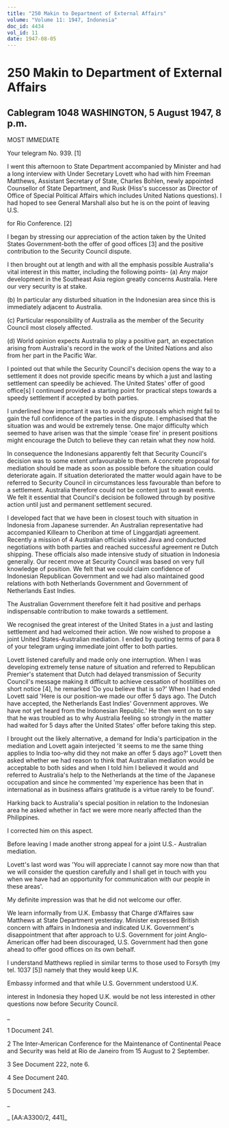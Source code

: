 ```yaml
---
title: "250 Makin to Department of External Affairs"
volume: "Volume 11: 1947, Indonesia"
doc_id: 4434
vol_id: 11
date: 1947-08-05
---
```


# 250 Makin to Department of External Affairs

## Cablegram 1048 WASHINGTON, 5 August 1947, 8 p.m.

MOST IMMEDIATE

Your telegram No. 939. [1]

I went this afternoon to State Department accompanied by Minister and had a long interview with Under Secretary Lovett who had with him Freeman Matthews, Assistant Secretary of State, Charles Bohlen, newly appointed Counsellor of State Department, and Rusk (Hiss's successor as Director of Office of Special Political Affairs which includes United Nations questions). I had hoped to see General Marshall also but he is on the point of leaving U.S.

for Rio Conference. [2]

I began by stressing our appreciation of the action taken by the United States Government-both the offer of good offices [3] and the positive contribution to the Security Council dispute.

I then brought out at length and with all the emphasis possible Australia's vital interest in this matter, including the following points- (a) Any major development in the Southeast Asia region greatly concerns Australia. Here our very security is at stake.

(b) In particular any disturbed situation in the Indonesian area since this is immediately adjacent to Australia.

(c) Particular responsibility of Australia as the member of the Security Council most closely affected.

(d) World opinion expects Australia to play a positive part, an expectation arising from Australia's record in the work of the United Nations and also from her part in the Pacific War.

I pointed out that while the Security Council's decision opens the way to a settlement it does not provide specific means by which a just and lasting settlement can speedily be achieved. The United States' offer of good office[s] I continued provided a starting point for practical steps towards a speedy settlement if accepted by both parties.

I underlined how important it was to avoid any proposals which might fail to gain the full confidence of the parties in the dispute. I emphasised that the situation was and would be extremely tense. One major difficulty which seemed to have arisen was that the simple 'cease fire' in present positions might encourage the Dutch to believe they can retain what they now hold.

In consequence the Indonesians apparently felt that Security Council's decision was to some extent unfavourable to them. A concrete proposal for mediation should be made as soon as possible before the situation could deteriorate again. If situation deteriorated the matter would again have to be referred to Security Council in circumstances less favourable than before to a settlement. Australia therefore could not be content just to await events. We felt it essential that Council's decision be followed through by positive action until just and permanent settlement secured.

I developed fact that we have been in closest touch with situation in Indonesia from Japanese surrender. An Australian representative had accompanied Killearn to Cheribon at time of Linggardjati agreement. Recently a mission of 4 Australian officials visited Java and conducted negotiations with both parties and reached successful agreement re Dutch shipping. These officials also made intensive study of situation in Indonesia generally. Our recent move at Security Council was based on very full knowledge of position. We felt that we could claim confidence of Indonesian Republican Government and we had also maintained good relations with both Netherlands Government and Government of Netherlands East Indies.

The Australian Government therefore felt it had positive and perhaps indispensable contribution to make towards a settlement.

We recognised the great interest of the United States in a just and lasting settlement and had welcomed their action. We now wished to propose a joint United States-Australian mediation. I ended by quoting terms of para 8 of your telegram urging immediate joint offer to both parties.

Lovett listened carefully and made only one interruption. When I was developing extremely tense nature of situation and referred to Republican Premier's statement that Dutch had delayed transmission of Security Council's message making it difficult to achieve cessation of hostilities on short notice [4], he remarked 'Do you believe that is so?' When I had ended Lovett said 'Here is our position-we made our offer 5 days ago. The Dutch have accepted, the Netherlands East Indies' Government approves. We have not yet heard from the Indonesian Republic.' He then went on to say that he was troubled as to why Australia feeling so strongly in the matter had waited for 5 days after the United States' offer before taking this step.

I brought out the likely alternative, a demand for India's participation in the mediation and Lovett again interjected 'it seems to me the same thing applies to India too-why did they not make an offer 5 days ago?' Lovett then asked whether we had reason to think that Australian mediation would be acceptable to both sides and when I told him I believed it would and referred to Australia's help to the Netherlands at the time of the Japanese occupation and since he commented 'my experience has been that in international as in business affairs gratitude is a virtue rarely to be found'.

Harking back to Australia's special position in relation to the Indonesian area he asked whether in fact we were more nearly affected than the Philippines.

I corrected him on this aspect.

Before leaving I made another strong appeal for a joint U.S.- Australian mediation.

Lovett's last word was 'You will appreciate I cannot say more now than that we will consider the question carefully and I shall get in touch with you when we have had an opportunity for communication with our people in these areas'.

My definite impression was that he did not welcome our offer.

We learn informally from U.K. Embassy that Charge d'Affaires saw Matthews at State Department yesterday. Minister expressed British concern with affairs in Indonesia and indicated U.K. Government's disappointment that after approach to U.S. Government for joint Anglo-American offer had been discouraged, U.S. Government had then gone ahead to offer good offices on its own behalf.

I understand Matthews replied in similar terms to those used to Forsyth (my tel. 1037 [5]) namely that they would keep U.K.

Embassy informed and that while U.S. Government understood U.K.

interest in Indonesia they hoped U.K. would be not less interested in other questions now before Security Council.

_

1 Document 241.

2 The Inter-American Conference for the Maintenance of Continental Peace and Security was held at Rio de Janeiro from 15 August to 2 September.

3 See Document 222, note 6.

4 See Document 240.

5 Document 243.

_

_ [AA:A3300/2, 441]_
